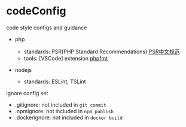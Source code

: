 # codeConfig
code style configs and guidance
- php
  - standards: PSR(PHP Standard Recommendations) [PSR中文规范](https://www.kancloud.cn/thinkphp/php-fig-psr/3139)  
  - tools: [VSCode] extension [phpfmt](https://marketplace.visualstudio.com/items?itemName=kokororin.vscode-phpfmt)  
    
- nodejs
  - standards: ESLint, TSLint


ignore config set
- .gitignore: not included in `git commit`
- .npmignore: not included in `npm publish`
- .dockerignore: not included in `docker build`
